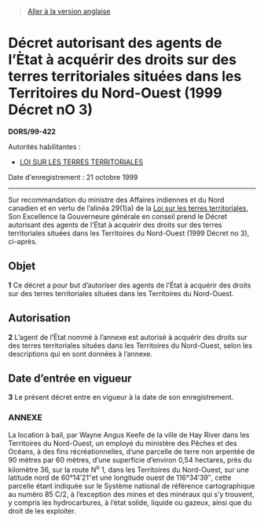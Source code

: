> [Aller à la version anglaise](/en/Regulations/Statutory%20Orders%20and%20Regulations/99/422.md)

# Décret autorisant des agents de l’Ètat à acquérir des droits sur des terres territoriales situées dans les Territoires du Nord-Ouest (1999 Décret nO 3)

**DORS/99-422**

Autorités habilitantes : 
- [LOI SUR LES TERRES TERRITORIALES](/fr/Lois/Lois%20révisées%20du%20Canada/T/T-7.md)

Date d'enregistrement : 21 octobre 1999

----------

Sur recommandation du ministre des Affaires indiennes et du Nord canadien et en vertu de l’alinéa 29(1)a) de la [Loi sur les terres territoriales](/fr/Lois/Lois%20révisées%20du%20Canada/T/T-7.md), Son Excellence la Gouverneure générale en conseil prend le Décret autorisant des agents de l’État à acquérir des droits sur des terres territoriales situées dans les Territoires du Nord-Ouest (1999 Décret no 3), ci-après.




## Objet


**1** Ce décret a pour but d’autoriser des agents de l’État à acquérir des droits sur des terres territoriales situées dans les Territoires du Nord-Ouest.




## Autorisation


**2** L’agent de l’État nommé à l’annexe est autorisé à acquérir des droits sur des terres territoriales situées dans les Territoires du Nord-Ouest, selon les descriptions qui en sont données à l’annexe.




## Date d’entrée en vigueur


**3** Le présent décret entre en vigueur à la date de son enregistrement.




### **ANNEXE** 
La location à bail, par Wayne Angus Keefe de la ville de Hay River dans les Territoires du Nord-Ouest, un employé du ministère des Pêches et des Océans, à des fins récréationnelles, d’une parcelle de terre non arpentée de 90 mètres par 60 mètres, d’une superficie d’environ 0,54 hectares, près du kilomètre 36, sur la route N<sup>o</sup> 1, dans les Territoires du Nord-Ouest, sur une latitude nord de 60°14′21″et une longitude ouest de 116°34′39″, cette parcelle étant indiquée sur le Système national de référence cartographique au numéro 85 C/2, à l’exception des mines et des minéraux qui s’y trouvent, y compris les hydrocarbures, à l’état solide, liquide ou gazeux, ainsi que du droit de les exploiter.



